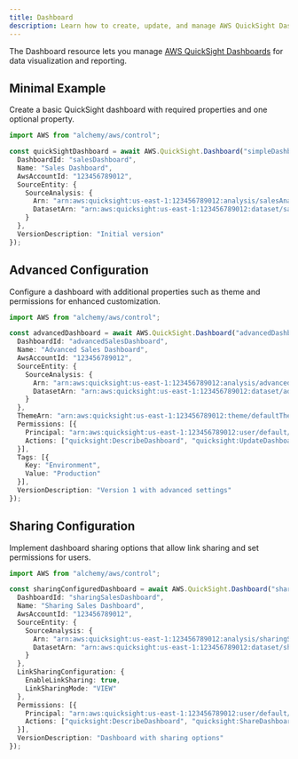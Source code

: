 ```yaml
---
title: Dashboard
description: Learn how to create, update, and manage AWS QuickSight Dashboards using Alchemy Cloud Control.
---
```


The Dashboard resource lets you manage [AWS QuickSight Dashboards](https://docs.aws.amazon.com/quicksight/latest/userguide/) for data visualization and reporting.

## Minimal Example

Create a basic QuickSight dashboard with required properties and one optional property.

```ts
import AWS from "alchemy/aws/control";

const quickSightDashboard = await AWS.QuickSight.Dashboard("simpleDashboard", {
  DashboardId: "salesDashboard",
  Name: "Sales Dashboard",
  AwsAccountId: "123456789012",
  SourceEntity: {
    SourceAnalysis: {
      Arn: "arn:aws:quicksight:us-east-1:123456789012:analysis/salesAnalysis",
      DatasetArn: "arn:aws:quicksight:us-east-1:123456789012:dataset/salesData"
    }
  },
  VersionDescription: "Initial version"
});
```

## Advanced Configuration

Configure a dashboard with additional properties such as theme and permissions for enhanced customization.

```ts
import AWS from "alchemy/aws/control";

const advancedDashboard = await AWS.QuickSight.Dashboard("advancedDashboard", {
  DashboardId: "advancedSalesDashboard",
  Name: "Advanced Sales Dashboard",
  AwsAccountId: "123456789012",
  SourceEntity: {
    SourceAnalysis: {
      Arn: "arn:aws:quicksight:us-east-1:123456789012:analysis/advancedSalesAnalysis",
      DatasetArn: "arn:aws:quicksight:us-east-1:123456789012:dataset/advancedSalesData"
    }
  },
  ThemeArn: "arn:aws:quicksight:us-east-1:123456789012:theme/defaultTheme",
  Permissions: [{
    Principal: "arn:aws:quicksight:us-east-1:123456789012:user/default/quickUser",
    Actions: ["quicksight:DescribeDashboard", "quicksight:UpdateDashboard"]
  }],
  Tags: [{
    Key: "Environment",
    Value: "Production"
  }],
  VersionDescription: "Version 1 with advanced settings"
});
```

## Sharing Configuration

Implement dashboard sharing options that allow link sharing and set permissions for users.

```ts
import AWS from "alchemy/aws/control";

const sharingConfiguredDashboard = await AWS.QuickSight.Dashboard("sharingDashboard", {
  DashboardId: "sharingSalesDashboard",
  Name: "Sharing Sales Dashboard",
  AwsAccountId: "123456789012",
  SourceEntity: {
    SourceAnalysis: {
      Arn: "arn:aws:quicksight:us-east-1:123456789012:analysis/sharingSalesAnalysis",
      DatasetArn: "arn:aws:quicksight:us-east-1:123456789012:dataset/sharingSalesData"
    }
  },
  LinkSharingConfiguration: {
    EnableLinkSharing: true,
    LinkSharingMode: "VIEW"
  },
  Permissions: [{
    Principal: "arn:aws:quicksight:us-east-1:123456789012:user/default/quickUser",
    Actions: ["quicksight:DescribeDashboard", "quicksight:ShareDashboard"]
  }],
  VersionDescription: "Dashboard with sharing options"
});
```